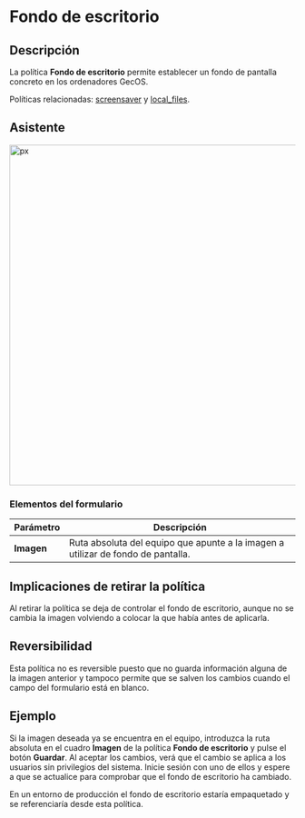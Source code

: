 # Fondo de escritorio #

## Descripción ##

La política **Fondo de escritorio** permite establecer un fondo de pantalla concreto en los ordenadores GecOS.

Políticas relacionadas: [screensaver](https://github.com/gecos-team/gecos-doc/wiki/Politicasscreensaver) y [local_files](https://github.com/gecos-team/gecos-doc/wiki/politicasLocalFile).
## Asistente ##

<img src="/gecos-team/gecos-doc/wiki/images/gecoscc/politicas/gecoscc-background.png" width="600" alt="px">

### Elementos del formulario ###

|  Parámetro     | Descripción |
| -------------- | ------------|
|  **Imagen**    | Ruta absoluta del equipo que apunte a la imagen a utilizar de fondo de pantalla. |

## Implicaciones de retirar la política ##

Al retirar la política se deja de controlar el fondo de escritorio, aunque no se cambia la imagen volviendo a colocar la que había antes de aplicarla.

## Reversibilidad ##

Esta política no es reversible puesto que no guarda información alguna de la imagen anterior y tampoco permite que se salven los cambios cuando el campo del formulario está en blanco.

## Ejemplo ##

Si la imagen deseada ya se encuentra en el equipo, introduzca la ruta absoluta en el cuadro **Imagen** de la política **Fondo de escritorio** y pulse el botón **Guardar**. Al aceptar los cambios, verá que el cambio se aplica a los usuarios sin privilegios del sistema. Inicie sesión con uno de ellos y espere a que se actualice para comprobar que el fondo de escritorio ha cambiado.

En un entorno de producción el fondo de escritorio estaría empaquetado y se referenciaría desde esta política.